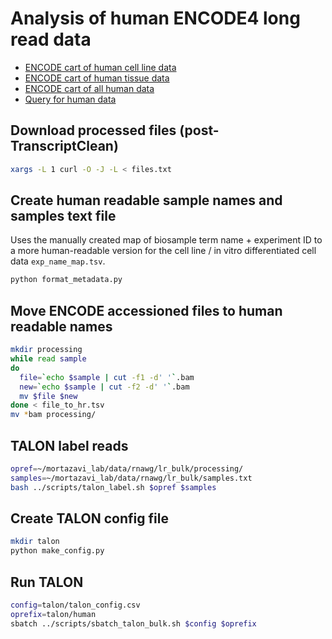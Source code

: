 # Analysis of human ENCODE4 long read data

* [ENCODE cart of human cell line data](https://www.encodeproject.org/carts/723c6f14-e68b-4480-8a61-704a15ac5c7a/)
* [ENCODE cart of human tissue data](https://www.encodeproject.org/carts/26bd2879-329d-4168-98b9-6d132a1aad0f/)
* [ENCODE cart of all human data](https://www.encodeproject.org/carts/829d339c-913c-4773-8001-80130796a367/)
* [Query for human data](https://www.encodeproject.org/search/?type=Experiment&control_type!=*&status=released&perturbed=false&assay_title=long+read+RNA-seq&lab.title=Ali+Mortazavi%2C+UCI&replicates.library.biosample.donor.organism.scientific_name=Homo+sapiens&award.rfa=ENCODE4)

## Download processed files (post-TranscriptClean)
```bash
xargs -L 1 curl -O -J -L < files.txt
```

## Create human readable sample names and samples text file
Uses the manually created map of biosample term name + experiment ID to a more human-readable version for the cell line / in vitro differentiated cell data `exp_name_map.tsv`.
```bash
python format_metadata.py
```

## Move ENCODE accessioned files to human readable names
```bash
mkdir processing
while read sample
do
  file=`echo $sample | cut -f1 -d' '`.bam
  new=`echo $sample | cut -f2 -d' '`.bam
  mv $file $new
done < file_to_hr.tsv
mv *bam processing/
```

## TALON label reads
```bash
opref=~/mortazavi_lab/data/rnawg/lr_bulk/processing/
samples=~/mortazavi_lab/data/rnawg/lr_bulk/samples.txt
bash ../scripts/talon_label.sh $opref $samples
```

<!-- Check to see which things finished
```bashqs
tail processing/talon_label.o* | grep -B 8 "Run complete" | grep "talon_label.o"
``` -->

## Create TALON config file
```bash
mkdir talon
python make_config.py
```

## Run TALON
```bash
config=talon/talon_config.csv
oprefix=talon/human
sbatch ../scripts/sbatch_talon_bulk.sh $config $oprefix
```

<!-- Using more manageable chunks of data for TALON - 14 datasets at a time
```bash
oprefix=talon/human
sbatch ../scripts/sbatch_talon_bulk.sh talon/talon_config_1.csv $oprefix # finished 11/24/21
sbatch ../scripts/sbatch_talon_bulk.sh -d talon/human.db talon/talon_config_2.csv $oprefix # done 11/25/21
sbatch ../scripts/sbatch_talon_bulk.sh -d talon/human.db talon/talon_config_3.csv $oprefix # done 11/25/21
sbatch ../scripts/sbatch_talon_bulk.sh -d talon/human.db talon/talon_config_4.csv $oprefix # done 11/27/21
sbatch ../scripts/sbatch_talon_bulk.sh -d talon/human.db talon/talon_config_5.csv $oprefix # done 11/27/21
sbatch ../scripts/sbatch_talon_bulk.sh -d talon/human.db talon/talon_config_6.csv $oprefix # done 11/28/21
sbatch ../scripts/sbatch_talon_bulk.sh -d talon/human.db talon/talon_config_7.csv $oprefix # done 11/29/21
``` -->
